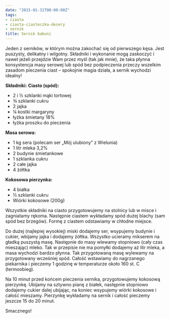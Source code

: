 ```yaml
---
date: "2015-01-31T00:00:00Z"
tags:
- ciasta
- ciasta-ciasteczka-desery
- sernik
title: Sernik babuni
---
```

Jeden z serników, w którym można zakochać się od pierwszego kęsa. Jest puszysty, delikatny i wilgotny. Składniki i wykonanie mogą zaskoczyć i nawet jeżeli przejdzie Wam przez myśl (tak jak mnie), że taka płynna konsystencja masy serowej lub spód bez podpieczenia przeczy wszelkim zasadom pieczenia ciast – spokojnie magia działa, a sernik wychodzi idealny!

**Składniki:**
**Ciasto (spód):**
* 2 i ½ szklanki mąki tortowej
* ¾ szklanki cukru
* 2 jajka
* ¼ kostki margaryny
* łyżka śmietany 18%
* łyżka proszku do pieczenia


**Masa serowa:**
* 1 kg sera (polecam ser „Mój ulubiony” z Wielunia)
* 1 litr mleka 3,2%
* 2 budynie śmietankowe
* 1 szklanka cukru
* 2 całe jajka
* 4 żółtka


**Kokosowa pierzynka:**
* 4 białka
* ½ szklanki cukru
* Wiórki kokosowe (200g)


Wszystkie składniki na ciasto przygotowujemy na stolnicy lub w misce i zagniatamy rękoma. Następnie ciastem wykładamy spód dużej blachy (sam spód bez brzegów). Formę z ciastem odstawiamy w chłodne miejsce.

Do dużej (najlepiej wysokiej) miski dodajemy ser, wsypujemy budynie i cukier, wbijamy jajka i dodajemy żółtka. Wszystko ucieramy mikserem na gładką puszystą masę. Następnie do masy wlewamy stopniowo (cały czas mieszając) mleko. Tak w przepisie nie ma pomyłki dodajemy aż litr mleka, a masa wychodzi bardzo płynna. Tak przygotowaną masę wylewamy na przygotowany wcześniej spód. Całość wstawiamy do nagrzanego piekarnika i pieczemy 1 godzinę w temperaturze około 160 st. C (termoobieg).

Na 10 minut przed końcem pieczenia sernika, przygotowujemy kokosową pierzynkę. Ubijamy na sztywno pianę z białek, następnie stopniowo dodajemy cukier dalej ubijając, na koniec wsypujemy wiórki kokosowe i całość mieszamy. Pierzynkę wykładamy na sernik i całość pieczemy jeszcze 15 do 20 minut.

Smacznego!
    